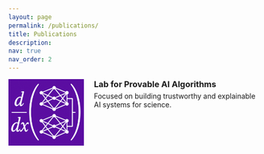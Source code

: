 ```yaml
---
layout: page
permalink: /publications/
title: Publications
description: 
nav: true
nav_order: 2
---
```


<!-- _pages/publications.md -->
<div style="display:flex;align-items;center; gap: 20px;">
<img src="/assets/img/finalized.png" alt="Publications Banner" style="width:150px; height:auto;"/>
 <div>
    <h3 style="margin: 0;">Lab for Provable AI Algorithms</h3>
    <p style="margin-top: 5px;">Focused on building trustworthy and explainable AI systems for science.</p>
  </div>
</div>






 
 





